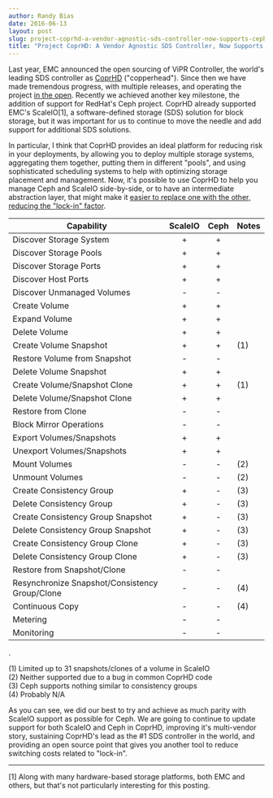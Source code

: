 ```yaml
---
author: Randy Bias
date: 2016-06-13
layout: post
slug: project-coprhd-a-vendor-agnostic-sds-controller-now-supports-ceph
title: "Project CoprHD: A Vendor Agnostic SDS Controller, Now Supports Ceph"
---
```


Last year, EMC announced the open sourcing of ViPR Controller, the world's leading SDS controller as [CoprHD](https://coprhd.github.io/) ("copperhead").  Since then we have made tremendous progress, with multiple releases, and operating the project [in the open](https://coprhd.atlassian.net/projects/COP/issues/COP-21849?filter=allopenissues).  Recently we achieved another key milestone, the addition of support for RedHat's Ceph project.  CoprHD already supported EMC's ScaleIO[1], a software-defined storage (SDS) solution for block storage, but it was important for us to continue to move the needle and add support for additional SDS solutions.

In particular, I think that CoprHD provides an ideal platform for reducing risk in your deployments, by allowing you to deploy multiple storage systems, aggregating them together, putting them in different "pools", and using sophisticated scheduling systems to help with optimizing storage placement and management.  Now, it's possible to use CoprHD to help you manage Ceph and ScaleIO side-by-side, or to have an intermediate abstraction layer, that might make it [easier to replace one with the other, reducing the "lock-in" factor](http://cloudscaling.com/blog/openstack/you-are-locked-in-deal-with-it/).

| **Capability** | **ScaleIO** | **Ceph** | **Notes** |
| --- | :---: | :---: | --- |
| Discover Storage System | + | + | |
| Discover Storage Pools | + | + | |
| Discover Storage Ports | + | + | |
| Discover Host Ports | + | + | |
| Discover Unmanaged Volumes | - | - | |
| Create Volume | + | + | |
| Expand Volume | + | + | |
| Delete Volume | + | + | |
| Create Volume Snapshot | + | + | (1) |
| Restore Volume from Snapshot | - | - | |
| Delete Volume Snapshot | + | + | |
| Create Volume/Snapshot Clone | + | + | (1) |
| Delete Volume/Snapshot Clone | + | + | |
| Restore from Clone | - | - |  |
| Block Mirror Operations | - | - | |
| Export Volumes/Snapshots | + | + | |
| Unexport Volumes/Snapshots | + | + | |
| Mount Volumes | - | - | (2) |
| Unmount Volumes | - | - | (2) |
| Create Consistency Group | + | - | (3) |
| Delete Consistency Group | + | - | (3) |
| Create Consistency Group Snapshot | + | - | (3) |
| Delete Consistency Group Snapshot | + | - | (3) |
| Create Consistency Group Clone | + | - | (3) |
| Delete Consistency Group Clone | + | - | (3) |
| Restore from Snapshot/Clone | - | - | |
| Resynchronize Snapshot/Consistency Group/Clone | - | - | (4) |
| Continuous Copy | - | - | (4) |
| Metering | - | - | |
| Monitoring | - | - | |  

.  

(1) Limited up to 31 snapshots/clones of a volume in ScaleIO  
(2) Neither supported due to a bug in common CoprHD code  
(3) Ceph supports nothing similar to consistency groups  
(4) Probably N/A  

As you can see, we did our best to try and achieve as much parity with ScaleIO support as possible for Ceph. We are going to continue to update support for both ScaleIO and Ceph in CoprHD, improving it's multi-vendor story, sustaining CoprHD's lead as the #1 SDS controller in the world, and providing an open source point that gives you another tool to reduce switching costs related to "lock-in".

* * *

[1] Along with many hardware-based storage platforms, both EMC and others, but that's not particularly interesting for this posting.  
